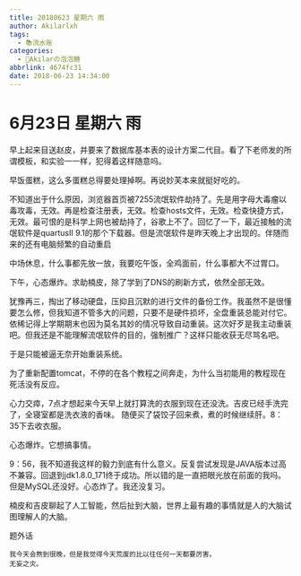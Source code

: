 ```yaml
---
title: 20180623 星期六 雨
author: Akilarlxh
tags:
  - 📚流水账
categories:
  - 🍬Akilarの泡泡糖
abbrlink: 4674fc31
date: 2018-06-23 14:34:00
---
```

# 6月23日 星期六 雨

早上起来目送赵皮，并要来了数据库基本表的设计方案二代目。看了下老师发的所谓模板，和实验一一样，犯得着这样随意吗。

早饭蛋糕，这么多蛋糕总得要处理掉啊。再说妙芙本来就挺好吃的。

不知道出于什么原因，浏览器首页被7255流氓软件劫持了。先是用字母大毒瘤以毒攻毒，无效。再是检查注册表，无效。检查hosts文件，无效。检查快捷方式，无效。最可恨的是科学上网也被劫持了，谷歌上不了。回忆了一下，最近接触的流氓软件是quartusII 9.1的那个下载器。但是流氓软件是昨天晚上才出现的。伴随而来的还有电脑频繁的自动重启

中场休息，什么事都先放一放，我要吃午饭，全鸡面前，什么事都大不过胃口。

下午，心态爆炸。求助楠皮，除了学到了DNS的刷新方式，依然全部无效。

犹豫再三，掏出了移动硬盘，压抑且沉默的进行文件的备份工作。我虽然不是很懂要怎么修，但我知道不管多大的问题，只要不是硬件损坏，全盘重装总能对付它。依稀记得上学期期末也因为莫名其妙的情况导致自动重装。这次好歹是我主动重装吧。但我还是不能理解流氓软件的目的，强制推广？这样只能收获无尽骂名吧。

于是只能被逼无奈开始重装系统。

为了重新配置tomcat，不停的在各个教程之间奔走，为什么当初能用的教程现在死活没有反应。

心力交瘁，7点才想起来今天早上就打算洗的衣服到现在还没洗。吉皮已经手洗完了，全寝室都是洗衣液的香味。
随便买了袋饺子回来煮，煮的时候继续肝。8：35下去收衣服。

心态爆炸。它想搞事情。

9：56，我不知道我这样的毅力到底有什么意义。反复尝试发现是JAVA版本过高不兼容。回退到jdk1.8.0_171终于成功。所以错的是一直把眼光放在前面的我吗。但是MySQL还没好。心态炸了。我还没复习。

楠皮和吉皮聊起了人工智能，然后扯到大脑，世界上最有趣的事情就是人的大脑试图理解人的大脑。

题外话
```
我今天会熬到很晚，但是我觉得今天荒废的比以往任何一天都要厉害。
无妄之灾。
```